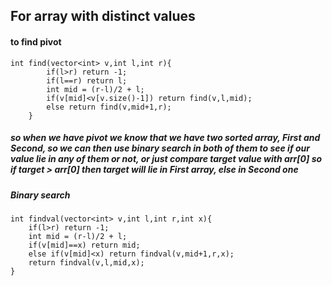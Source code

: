 ## For array with distinct values

#### to find pivot
```
int find(vector<int> v,int l,int r){
        if(l>r) return -1;
        if(l==r) return l;
        int mid = (r-l)/2 + l;
        if(v[mid]<v[v.size()-1]) return find(v,l,mid);
        else return find(v,mid+1,r);   
    }
```
##### so when we have pivot we know that we have two sorted array, First and Second, so we can then use binary search in both of them to see if our value lie in any of them or not, or just compare target value with arr[0] so if target > arr[0] then target will lie in First array, else in Second one
##### Binary search

```
int findval(vector<int> v,int l,int r,int x){
    if(l>r) return -1;
    int mid = (r-l)/2 + l;
    if(v[mid]==x) return mid;
    else if(v[mid]<x) return findval(v,mid+1,r,x);
    return findval(v,l,mid,x);
}
```

